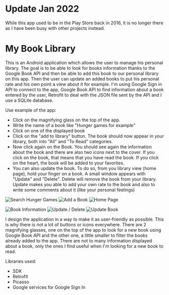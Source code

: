 # Update Jan 2022

While this app used to be in the Play Store back in 2016, it is no longer there as I have been busy with other projects instead.

# My Book Library
This is an Android application which allows the user to manage his personal library. 
The goal is to be able to look for books information thanks to the Google Book API and then be able to 
add this book to our personal library on this app. Then the user can update an added books to put his personal rate
and his own point a view about it for example. I'm using Google Sign in API to connect to the app, Google Book API to
find information about a book entered by the user, Retrofit to deal with the JSON file sent by the API and I use 
a SQLite database. 

Use example of the app: 

  - Click on the magnifying glass on the top of the app.
  - Write the name of a book like "Hunger games for example"
  - Click on one of the displayed book
  - Click on the "add to library" button. The book should now appear in your library, both into "All" and "To Read" categories.
  - Now click again on the Book. You should see again the information about the book and there are also two icons next to the cover. If you click on the book, that means that you have read the book. If you click on the heart, the book will be added to your favorites.
  - You can also update the book. To do so, from you library view (home page), hold your finger on a book. A small window appears with "Update" and "Delete". Delete will remove the book from your library. Update makes you able to add your own rate to the book and also to write some comments about it (like your personal feelings)
  
![Search Hunger Games](https://cloud.githubusercontent.com/assets/16949791/16747021/a90f4faa-4782-11e6-9802-cdc8951d605e.png)
![Add a Book](https://cloud.githubusercontent.com/assets/16949791/16747022/ab0e4e50-4782-11e6-9c70-66b816377c02.png)
![Home Page](https://cloud.githubusercontent.com/assets/16949791/16747024/acca4bd6-4782-11e6-9043-99c1b9dba771.png)


![Book Information](https://cloud.githubusercontent.com/assets/16949791/16747026/adc2e39a-4782-11e6-82b9-454e4d76240f.png)
![Update / Delete](https://cloud.githubusercontent.com/assets/16949791/16747027/aeb2b910-4782-11e6-84df-b01e2a093ebd.png)
![Update Book](https://cloud.githubusercontent.com/assets/16949791/16747292/047635d8-4784-11e6-8aec-0bccb96290c2.png)
  

I design the application in a way to make it as user-friendly as possible. This is why there is not a lot of buttons or icons everywhere.
There are 2 magnifying glasses, one on the top of the app to look for a new book using Google Book API and the other one, a little 
smaller to filter the books already added to the app. There are not to many information displayed about a book, only the ones I 
find useful when I'm looking for a new book to read. 

Libraries used: 

  - SDK
  - Retrofit
  - Picasso
  - Google services for Google Sign In



